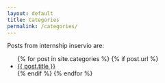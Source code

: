 ```yaml
---
layout: default
title: Categories
permalink: /categories/
---
```


<p>Posts from internship inservio are:</p>

<ul>
{% for post in site.categories %}
  {% if post.url %}
	<li><a href="{{ post.url }}">{{ post.title }}</a></li>
  {% endif %}	 
{% endfor %}
</ul>

